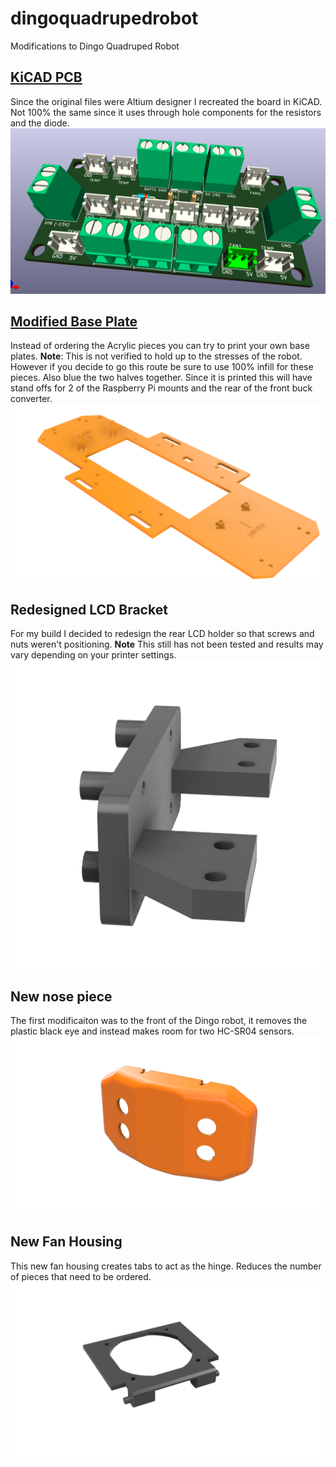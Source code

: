 # dingoquadrupedrobot
Modifications to Dingo Quadruped Robot

## [KiCAD PCB](https://github.com/davidrfloydii/dingoquadrupedrobot/tree/main/PCB)
Since the original files were Altium designer I recreated the board in KiCAD. Not 100% the same since it uses through hole components for the resistors and the diode.
![](https://raw.githubusercontent.com/davidrfloydii/dingoquadrupedrobot/main/img/DingoPCB_Through_Hole_Components.png)

## [Modified Base Plate](https://github.com/davidrfloydii/dingoquadrupedrobot/blob/main/CAD/Dingo%20Base%20Plate%20Printed.step)
Instead of ordering the Acrylic pieces you can try to print your own base plates. **Note**: This is not verified to hold up to the stresses of the robot. However if you decide to go this route be sure to use 100% infill for these pieces. Also blue the two halves together. Since it is printed this will have stand offs for 2 of the Raspberry Pi mounts and the rear of the front buck converter.
![](https://raw.githubusercontent.com/davidrfloydii/dingoquadrupedrobot/main/img/Base_Plate.png)

## Redesigned LCD Bracket
For my build I decided to redesign the rear LCD holder so that screws and nuts weren't positioning. **Note** This still has not been tested and results may vary depending on your printer settings.
![](https://raw.githubusercontent.com/davidrfloydii/dingoquadrupedrobot/main/img/Rear%20LCD%20Holder%20v1.png)

## New nose piece
The first modificaiton was to the front of the Dingo robot, it removes the plastic black eye and instead makes room for two HC-SR04 sensors.
![](https://raw.githubusercontent.com/davidrfloydii/dingoquadrupedrobot/main/img/Dingo%20Front%20With%20Sonar%20v1.png)

## New Fan Housing
This new fan housing creates tabs to act as the hinge. Reduces the number of pieces that need to be ordered.
![](https://raw.githubusercontent.com/davidrfloydii/dingoquadrupedrobot/main/img/Revised%20Fan%20Housings%20v2.png)

